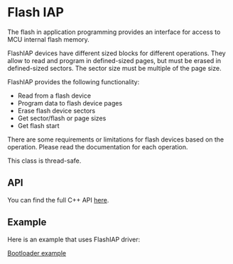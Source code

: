 # Flash IAP

The flash in application programming provides an interface for access to MCU internal flash memory.

FlashIAP devices have different sized blocks for different operations. They allow to read and program in defined-sized pages, but must be erased in defined-sized sectors. The sector size must be multiple of the page size.

FlashIAP provides the following functionality:

- Read from a flash device
- Program data to flash device pages
- Erase flash device sectors
- Get sector/flash or page sizes
- Get flash start

There are some requirements or limitations for flash devices based on the operation. Please read the documentation for each operation.

This class is thread-safe.

## API

You can find the full C++ API [here](https://github.com/ARMmbed/mbed-os/blob/mbed-os-5.4/drivers/FlashIAP.h).

## Example 

Here is an example that uses FlashIAP driver:

[Bootloader example](https://github.com/ARMmbed/mbed-os-example-bootloader)
